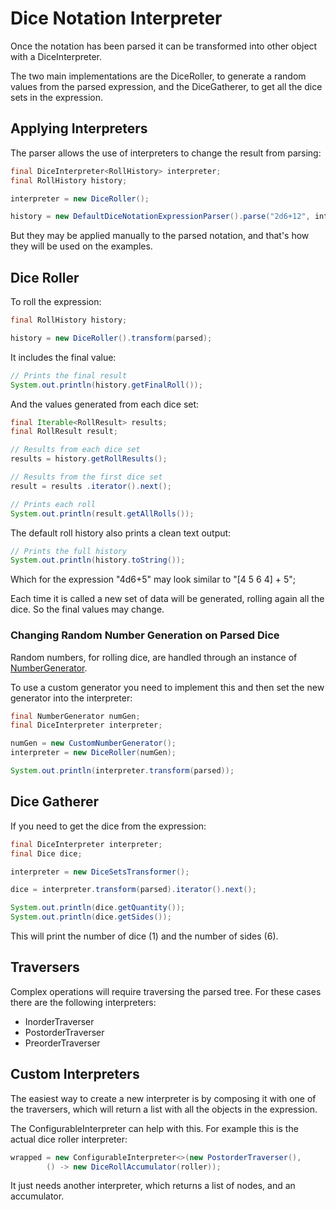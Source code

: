 # Dice Notation Interpreter

Once the notation has been parsed it can be transformed into other object with a DiceInterpreter.

The two main implementations are the DiceRoller, to generate a random values from the parsed expression, and the DiceGatherer, to get all the dice sets in the expression.

## Applying Interpreters

The parser allows the use of interpreters to change the result from parsing:

```java
final DiceInterpreter<RollHistory> interpreter;
final RollHistory history;

interpreter = new DiceRoller();

history = new DefaultDiceNotationExpressionParser().parse("2d6+12", interpreter);
```

But they may be applied manually to the parsed notation, and that's how they will be used on the examples.

## Dice Roller

To roll the expression:

```java
final RollHistory history;

history = new DiceRoller().transform(parsed);
```

It includes the final value:

```java
// Prints the final result
System.out.println(history.getFinalRoll());
```

And the values generated from each dice set:

```java
final Iterable<RollResult> results;
final RollResult result;

// Results from each dice set
results = history.getRollResults();

// Results from the first dice set
result = results .iterator().next();

// Prints each roll
System.out.println(result.getAllRolls());
```

The default roll history also prints a clean text output:

```java
// Prints the full history
System.out.println(history.toString());
```

Which for the expression "4d6+5" may look similar to "[4 5 6 4] + 5";

Each time it is called a new set of data will be generated, rolling again all the dice. So the final values may change.

### Changing Random Number Generation on Parsed Dice

Random numbers, for rolling dice, are handled through an instance of [NumberGenerator][number_generator].

To use a custom generator you need to implement this and then set the new generator into the interpreter:

```java
final NumberGenerator numGen;
final DiceInterpreter interpreter;

numGen = new CustomNumberGenerator();
interpreter = new DiceRoller(numGen);

System.out.println(interpreter.transform(parsed));
```

## Dice Gatherer

If you need to get the dice from the expression:

```java
final DiceInterpreter interpreter;
final Dice dice;

interpreter = new DiceSetsTransformer();

dice = interpreter.transform(parsed).iterator().next();

System.out.println(dice.getQuantity());
System.out.println(dice.getSides());
```

This will print the number of dice (1) and the number of sides (6).


## Traversers

Complex operations will require traversing the parsed tree. For these cases there are the following interpreters:

* InorderTraverser
* PostorderTraverser
* PreorderTraverser

## Custom Interpreters

The easiest way to create a new interpreter is by composing it with one of the traversers, which will return a list with all the objects in the expression.

The ConfigurableInterpreter can help with this. For example this is the actual dice roller interpreter:

```java
wrapped = new ConfigurableInterpreter<>(new PostorderTraverser(),
        () -> new DiceRollAccumulator(roller));
```

It just needs another interpreter, which returns a list of nodes, and an accumulator.

[number_generator]: ./apidocs/com/bernardomg/tabletop/dice/roller/random/NumberGenerator.html
